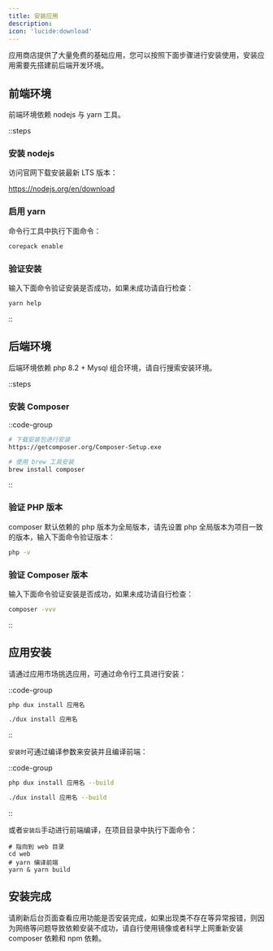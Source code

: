 ```yaml
---
title: 安装应用
description:
icon: 'lucide:download'
---
```


应用商店提供了大量免费的基础应用，您可以按照下面步骤进行安装使用，安装应用需要先搭建前后端开发环境。



## 前端环境
前端环境依赖 nodejs 与 yarn 工具。

::steps

### 安装 nodejs

访问官网下载安装最新 LTS 版本：

https://nodejs.org/en/download

### 启用 yarn

命令行工具中执行下面命令：

```bash
corepack enable
```

### 验证安装

输入下面命令验证安装是否成功，如果未成功请自行检查：

```bash
yarn help
```

::

## 后端环境
后端环境依赖 php 8.2 + Mysql 组合环境，请自行搜索安装环境。

::steps

### 安装 Composer

::code-group
```bash [Windows] 
# 下载安装包进行安装
https://getcomposer.org/Composer-Setup.exe
```

```bash [MacOS] 
# 使用 brew 工具安装
brew install composer
```
::

### 验证 PHP 版本

composer 默认依赖的 php 版本为全局版本，请先设置 php 全局版本为项目一致的版本，输入下面命令验证版本：

```bash
php -v
```

### 验证 Composer 版本


输入下面命令验证安装是否成功，如果未成功请自行检查：

```bash
composer -vvv
```

::

## 应用安装
请通过应用市场挑选应用，可通过命令行工具进行安装：

::code-group

```bash [windows]
php dux install 应用名
```

```bash [Linux + Macos]
./dux install 应用名
```
::

`安装时`可通过编译参数来安装并且编译前端：

::code-group

```bash [windows]
php dux install 应用名 --build
```


```bash [Linux + Macos]
./dux install 应用名 --build
```
::

或者`安装后`手动进行前端编译，在项目目录中执行下面命令：

```shell [shell]
# 指向到 web 目录
cd web
# yarn 编译前端
yarn & yarn build
```


## 安装完成

请刷新后台页面查看应用功能是否安装完成，如果出现类不存在等异常报错，则因为网络等问题导致依赖安装不成功，请自行使用镜像或者科学上网重新安装 composer 依赖和 npm 依赖。

